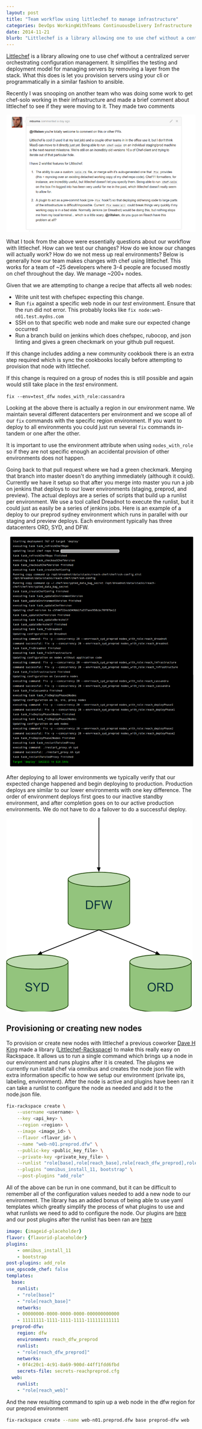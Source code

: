 ```yaml
---
layout: post
title: "Team workflow using littlechef to manage infrastructure"
categories: DevOps WorkingWithTeams ContinuousDelivery Infrastructure
date: 2014-11-21
blurb: "Littlechef is a library allowing one to use chef without a centralized server orchestrating configuration management. It simplifies the testing and deployment model for managing servers by removing a layer from the stack. What this does is let you provision servers using your cli or programmatically in a similar fashion to ansible."
---
```


[littlechef]: https://github.com/tobami/littlechef
[mburns_comment]: /images/littlechef_workflow/Selection_073.png
[chef_deploy]: /images/littlechef_workflow/chef_run.png
[deploy_order]: /images/littlechef_workflow/deploy%20order.png
[dave_king]: http://davehking.com/
[littlechef_rackspace]: https://github.com/tildedave/littlechef-rackspace
[littlechef_rackspace_plugins]: https://gist.github.com/riltsken/c9996cf9af2c6b9ecade
[littlechef_rackspace_post_plugins]: https://gist.github.com/riltsken/44103d0e495827758fbe

[Littlechef][littlechef] is a library allowing one to use chef without a centralized server orchestrating configuration management. It simplifies the testing and deployment model for managing servers by removing a layer from the stack. What this does is let you provision servers using your cli or programmatically in a similar fashion to ansible.

Recently I was snooping on another team who was doing some work to get chef-solo working in their infrastructure and made a brief comment about littlechef to see if they were moving to it. They made two comments

![Asking about our workflow with littlechef][mburns_comment]

What I took from the above were essentially questions about our workflow with littlechef. How can we test our changes? How do we know our changes will actually work? How do we not mess up real environments? Below is generally how our team makes changes with chef using littlechef. This works for a team of ~25 developers where 3-4 people are focused mostly on chef throughout the day. We manage ~200+ nodes.

Given that we are attempting to change a recipe that affects all web nodes:

- Write unit test with chefspec expecting this change.
- Run `fix` against a specific web node in our _test_ environment. Ensure that the run did not error. This probably looks like `fix node:web-n01.test.mydns.com`
- SSH on to that specific web node and make sure our expected change occurred
- Run a branch build on jenkins which does chefspec, rubocop, and json linting and gives a green checkmark on your github pull request.

If this change includes adding a new community cookbook there is an extra step required which is sync the cookbooks locally before attempting to provision that node with littlechef.

If this change is required on a group of nodes this is still possible and again would still take place in the _test_ environment.

`fix --env=test_dfw nodes_with_role:cassandra`

Looking at the above there is actually a region in our environment name. We maintain several different datacenters per environment and we scope all of our `fix` commands with the specific region environment. If you want to deploy to all environments you could just run several `fix` commands in-tandem or one after the other.

It is important to use the environment attribute when using `nodes_with_role` so if they are not specific enough an accidental provision of other environments does not happen.

Going back to that pull request where we had a green checkmark. Merging that branch into master doesn't do anything immediately (although it could). Currently we have it setup so that after you merge into master you run a job on jenkins that deploys to our lower environments (staging, preprod, and preview). The actual deploys are a series of scripts that build up a runlist per environment. We use a tool called Dreadnot to execute the runlist, but it could just as easily be a series of jenkins jobs. Here is an example of a deploy to our preprod sydney environment which runs in parallel with our staging and preview deploys. Each environment typically has three datacenters ORD, SYD, and DFW.

![Chef deploying to our preprod syd environment][chef_deploy]

After deploying to all lower environments we typically verify that our expected change happened and begin deploying to production. Production deploys are similar to our lower environments with one key difference. The order of environment deploys first goes to our inactive standby environment, and after completion goes on to our active production environments. We do not have to do a failover to do a successful deploy.

![Order of chef deploys for production][deploy_order]


Provisioning or creating new nodes
--------------------------------

To provision or create new nodes with littlechef a previous coworker [Dave H King][dave_king] made a library ([Littlechef-Rackspace][littlechef_rackspace]) to make this really easy on Rackspace. It allows us to run a single command which brings up a node in our environment and runs plugins after it is created. The plugins we currently run install chef via omnibus and creates the node json file with extra information specific to how we setup our environment (private ips, labeling, environment). After the node is active and plugins have been ran it can take a runlist to configure the node as needed and add it to the node.json file.

``` bash
fix-rackspace create \
    --username <username> \
    --key <api_key> \
    --region <region> \
    --image <image_id> \
    --flavor <flavor_id> \
    --name "web-n01.preprod.dfw" \
    --public-key <public_key_file> \
    --private-key <private_key_file> \
    --runlist "role[base],role[reach_base],role[reach_dfw_preprod],role[web]" \
    --plugins "omnibus_install_11, bootstrap" \
    --post-plugins "add_role"
```

All of the above can be run in one command, but it can be difficult to remember all of the configuration values needed to add a new node to our environment. The library has an added bonus of being able to use yaml templates which greatly simplify the process of what plugins to use and what runlists we need to add to configure the node. Our plugins are [here][littlechef_rackspace_plugins] and our post plugins after the runlist has been ran are [here][littlechef_rackspace_post_plugins]

``` yaml
image: {imageid-placeholder}
flavor: {flavorid-placeholder}
plugins:
    - omnibus_install_11
    - bootstrap
post-plugins: add_role
use_opscode_chef: false
templates:
  base:
    runlist:
    - "role[base]"
    - "role[reach_base]"
    networks:
    - 00000000-0000-0000-0000-000000000000
    - 11111111-1111-1111-1111-111111111111
  preprod-dfw:
    region: dfw
    environment: reach_dfw_preprod
    runlist:
    - "role[reach_dfw_preprod]"
    networks:
    - 0f4c20c1-4c91-8a69-900d-44ff1fdd6fbd
    secrets-file: secrets-reachpreprod.cfg
  web:
    runlist:
    - "role[reach_web]"
```

And the new resulting command to spin up a web node in the dfw region for our preprod environment

``` bash
fix-rackspace create --name web-n01.preprod.dfw base preprod-dfw web
```
